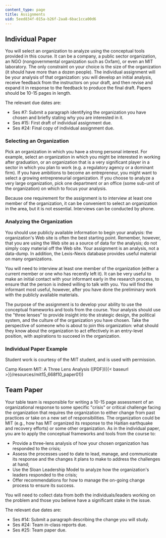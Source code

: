 ```yaml
---
content_type: page
title: Assignments
uid: 5eed834f-015a-b26f-2aa8-6bac1cca00d6
---
```


Individual Paper
----------------

You will select an organization to analyze using the conceptual tools provided in this course. It can be a company, a public sector organization, an NGO (nongovernmental organization such as Oxfam), or even an MIT laboratory. The only constraint on your choice is the size of the organization (it should have more than a dozen people). The individual assignment will be your analysis of that organization: you will develop an initial analysis, receive feedback from the instructors on your draft, and then revise and expand it in response to the feedback to produce the final draft. Papers should be 10-15 pages in length.

The relevant due dates are:

*   Ses #7: Submit a paragraph identifying the organization you have chosen and briefly stating why you are interested in it.
*   Ses #15: First draft of individual assignment due.
*   Ses #24: Final copy of individual assignment due.

### Selecting an Organization

Pick an organization in which you have a strong personal interest. For example, select an organization in which you might be interested in working after graduation, or an organization that is a very significant player in a sector in which you plan to work (e.g. a regulatory agency or a dominant firm). If you have ambitions to become an entrepreneur, you might want to select a growing entrepreneurial organization. If you choose to analyze a very large organization, pick one department or an office (some sub-unit of the organization) on which to focus your analysis.

Because one requirement for the assignment is to interview at least one member of the organization, it can be convenient to select an organization in the area, but it is not essential. Interviews can be conducted by phone.

### Analyzing the Organization

You should use publicly available information to begin your analysis: the organization's Web site is often the best starting point. Remember, however, that you are using the Web site as a source of data for the analysis; do not simply copy material off the Web site. Your assignment is an analysis, not a data-dump. In addition, the Lexis-Nexis database provides useful material on many organizations.

You will need to interview at least one member of the organization (either a current member or one who has recently left it). It can be very useful to make an initial contact with your informant early in the research process, to ensure that the person is indeed willing to talk with you. You will find the informant most useful, however, after you have done the preliminary work with the publicly available materials.

The purpose of the assignment is to develop your ability to use the conceptual frameworks and tools from the course. Your analysis should use the "three lenses" to provide insight into the strategic design, the political system, and the culture of the organization you have chosen. Take the perspective of someone who is about to join this organization: what should they know about the organization to act effectively in an entry-level position, with aspirations to succeed in the organization.

### Individual Paper Example

Student work is courtesy of the MIT student, and is used with permission.

Camp Kesem MIT: A Three Lens Analysis ([PDF]({{< baseurl >}}/resources/mit15_668f10_paper01))

Team Paper
----------

Your table team is responsible for writing a 10-15 page assessment of an organizational response to some specific "crisis" or critical challenge facing the organization that requires the organization to either change from past practices or take on a new set of responsibilities. The organization could be MIT (e.g., how has MIT organized its response to the Haitian earthquake and recovery efforts) or some other organization. As in the individual paper, you are to apply the conceptual frameworks and tools from the course to:

*   Provide a three-lens analysis of how your chosen organization has responded to the crisis;
*   Assess the processes used to date to lead, manage, and communicate its response and the changes it plans to make to address the challenges at hand;
*   Use the Sloan Leadership Model to analyze how the organization's leaders responded to the crisis;
*   Offer recommendations for how to manage the on-going change process to ensure its success.

You will need to collect data from both the individuals/leaders working on the problem and those you believe have a significant stake in the issue.

The relevant due dates are:

*   Ses #14: Submit a paragraph describing the change you will study.
*   Ses #24: Team in-class reports due.
*   Ses #25: Team paper due.